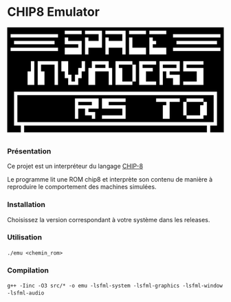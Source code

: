 # CHIP8 Emulator
<p align="center">
    <img src="https://www.github.com/mbourand/CHIP8-emulator/raw/master/readme/introduction.gif">
</p>

### Présentation
Ce projet est un interpréteur du langage [CHIP-8](https://fr.wikipedia.org/wiki/CHIP-8)

Le programme lit une ROM chip8 et interprète son contenu de manière à reproduire le comportement des machines simulées.

### Installation
Choisissez la version correspondant à votre système dans les releases.

### Utilisation
```./emu <chemin_rom>```

### Compilation
```g++ -Iinc -O3 src/* -o emu -lsfml-system -lsfml-graphics -lsfml-window -lsfml-audio```
